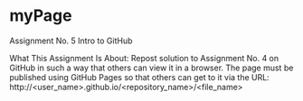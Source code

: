 # myPage
Assignment No. 5
Intro to GitHub

What This Assignment Is About:
Repost solution to Assignment No. 4 on GitHub in such a way that others can view it in a browser. The page must be published using GitHub Pages so that others can get to it via the
URL:
http://<user_name>.github.io/<repository_name>/<file_name>
